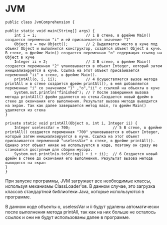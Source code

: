 # JVM


    public class JvmComprehension {

    public static void main(String[] args) {
        int i = 1;                      // 1 В стеке, в фрейме Main() создается переменная "i" и ей присваевается значение "1" 
        Object o = new Object();        // 2 Выделяется место в куче под объект Object и выполнится конструктор, создётся объект Object в куче. В стеке, в фрейме Main() создается переменная "o" содержащая ссылку на Object в куче
        Integer ii = 2;                 // 3 В стеке, в фрейме Main() создается переменная "2" упаковывается в объект Integer, который затем инициализируется в куче. Ссылка на этот объект присваивается переменной "ii" в стеке, в фрейме Main().
        printAll(o, i, ii);             // 4 Осуществляется вызов метода printAll и в стеке создается фрейм printAll(), в ней добавляются переменные "i" со значением "1" ,"o","ii" с ссылкой на объекты в куче  
        System.out.println("finished"); // 7 После завершения вызова метода printAll() фрейм удаляется из стека.Создается новый фрейм в стеке до окончания его выполнения. Результат вызова методв выводится на экран. Так как далее завершается метод main, то фрейм Main() удаляется из стека
    }

    private static void printAll(Object o, int i, Integer ii) {
        Integer uselessVar = 700;                   // 5 В стеке, в фрейме printAll() создается переменная "700" упаковывается в объект Integer, который затем инициализируется в куче. Ссылка на этот объект присваивается переменной "uselessVar" в стеке, в фрейме printAll(). Однако этот объект никак не используется в коде, поэтому он сразу же становится доступным для сборки мусора.
        System.out.println(o.toString() + i + ii);  // 6 Создается новый фрейм в стеке до окончания его выполнения. Результат вызова методв выводится на экран
    }
    }

При запуске программы, JVM загружает все необходимые классы, используя механизмы ClassLoader'ов. В данном случае, это загрузка классов стандартной библиотеки Java, которые используются в программе.

В данном коде объекты o, uselessVar и ii будут удалены автоматически после выполнения метода printAll, так как на них больше не осталось ссылок и они не будут использованы далее в программе. 
